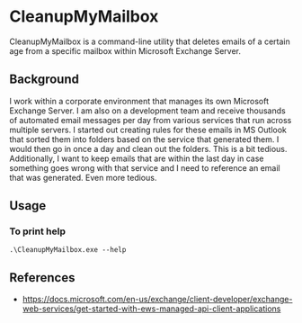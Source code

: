 # CleanupMyMailbox
CleanupMyMailbox is a command-line utility that deletes emails of a certain age from a specific mailbox within Microsoft Exchange Server.

## Background
I work within a corporate environment that manages its own Microsoft Exchange Server. I am also on a development team and receive thousands of automated email messages per day from various services that run across multiple servers. I started out creating rules for these emails in MS Outlook that sorted them into folders based on the service that generated them. I would then go in once a day and clean out the folders. This is a bit tedious. Additionally, I want to keep emails that are within the last day in case something goes wrong with that service and I need to reference an email that was generated. Even more tedious.

## Usage
### To print help
```
.\CleanupMyMailbox.exe --help
```

## References
* https://docs.microsoft.com/en-us/exchange/client-developer/exchange-web-services/get-started-with-ews-managed-api-client-applications
